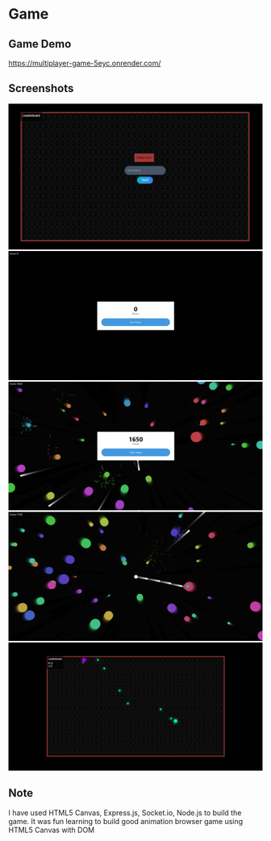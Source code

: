 # Game

## Game Demo
https://multiplayer-game-5eyc.onrender.com/

## Screenshots
![public/Screenshot_2.jpg](https://github.com/Riyaansh-Mittal/Game/blob/main/public/img/Screenshot_2.jpg?raw=true)
![public/Screenshot_3.jpg](https://github.com/Riyaansh-Mittal/Game/blob/main/public/img/Screenshot_3.jpg?raw=true)
![public/Screenshot_4.jpg](https://github.com/Riyaansh-Mittal/Game/blob/main/public/img/Screenshot_4.jpg?raw=true)
![public/Screenshot_5.jpg](https://github.com/Riyaansh-Mittal/Game/blob/main/public/img/Screenshot_5.jpg?raw=true)
![public/Screenshot_6.jpg](https://github.com/Riyaansh-Mittal/Game/blob/main/public/img/Screenshot_6.jpg?raw=true)

## Note
I have used HTML5 Canvas, Express.js, Socket.io, Node.js to build the game.
It was fun learning to build good animation browser game using HTML5 Canvas with DOM
